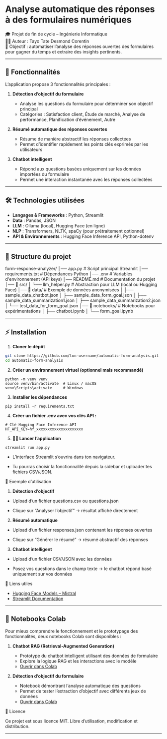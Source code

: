 # Analyse automatique des réponses à des formulaires numériques

🎓 Projet de fin de cycle – Ingénierie Informatique  
👨‍💻 Auteur : Tayo Tate Desmond Corentin  
📌 Objectif : automatiser l’analyse des réponses ouvertes des formulaires pour gagner du temps et extraire des insights pertinents.

---

## 🚀 Fonctionnalités

L’application propose 3 fonctionnalités principales :  

1. **Détection d’objectif du formulaire**  
   - Analyse les questions du formulaire pour déterminer son objectif principal  
   - Catégories : Satisfaction client, Étude de marché, Analyse de performance, Planification d’événement, Autre  

2. **Résumé automatique des réponses ouvertes**  
   - Résume de manière abstractif les réponses collectées  
   - Permet d’identifier rapidement les points clés exprimés par les utilisateurs  

3. **Chatbot intelligent**  
   - Répond aux questions basées uniquement sur les données importées du formulaire  
   - Permet une interaction instantanée avec les réponses collectées  

---

## 🛠️ Technologies utilisées

- **Langages & Frameworks** : Python, Streamlit  
- **Data** : Pandas, JSON  
- **LLM** : Ollama (local), Hugging Face (en ligne)  
- **NLP** : Transformers, NLTK, spaCy (pour prétraitement optionnel)  
- **API & Environnements** : Hugging Face Inference API, Python-dotenv  

---

## 📂 Structure du projet

form-response-analyzer/
│── app.py # Script principal Streamlit
│── requirements.txt # Dépendances Python
│── .env # Variables d'environnement (API keys)
│── README.md # Documentation du projet
│── 📂 src/
│ └── llm_helper.py # Abstraction pour LLM (local ou Hugging Face)
│── 📂 data/ # Exemple de données anonymisées
│ ├── sample_data_chatbot.json
│ ├── sample_data_form_goal.json
│ ├── sample_data_summarization1.json
│ ├── sample_data_summarization2.json
│ └── test_data_for_form_goal.json
│── 📂 notebooks/ # Notebooks pour expérimentations
│ ├── chatbot.ipynb
│ └── form_goal.ipynb


---

## ⚡ Installation

1. **Cloner le dépôt**  
```bash
git clone https://github.com/ton-username/automatic-form-analysis.git
cd automatic-form-analysis
```

2. **Créer un environnement virtuel (optionnel mais recommandé)**
```
python -m venv venv
source venv/bin/activate  # Linux / macOS
venv\Scripts\activate     # Windows
```

3. **Installer les dépendances**
```
pip install -r requirements.txt
```

4. **Créer un fichier .env avec vos clés API :**
```
# Clé Hugging Face Inference API
HF_API_KEY=hf_xxxxxxxxxxxxxxxxxxxxx
```

5. **🏃‍♂️ Lancer l’application**
```
streamlit run app.py
```

* L’interface Streamlit s’ouvrira dans ton navigateur.

* Tu pourras choisir la fonctionnalité depuis la sidebar et uploader tes fichiers CSV/JSON.

📌 Exemple d’utilisation

1. **Détection d’objectif**

* Upload d’un fichier questions.csv ou questions.json

* Clique sur “Analyser l’objectif” → résultat affiché directement

2. **Résumé automatique**

* Upload d’un fichier responses.json contenant les réponses ouvertes

* Clique sur “Générer le résumé” → résumé abstractif des réponses

3. **Chatbot intelligent**

* Upload d’un fichier CSV/JSON avec les données

* Posez vos questions dans le champ texte → le chatbot répond basé uniquement sur vos données

🔗 Liens utiles

- [Hugging Face Models – Mistral](https://huggingface.co/models)
- [Streamlit Documentation](https://docs.streamlit.io/)


---

## 📓 Notebooks Colab

Pour mieux comprendre le fonctionnement et le prototypage des fonctionnalités, deux notebooks Colab sont disponibles :  

1. **Chatbot RAG (Retrieval-Augmented Generation)**  
   - Prototype du chatbot intelligent utilisant des données de formulaire  
   - Explore la logique RAG et les interactions avec le modèle  
   - [Ouvrir dans Colab](https://colab.research.google.com/drive/19Gdn3ychZTzWUWjaVR2pHmYwREOjjkmR?usp=sharing)  

2. **Détection d’objectif du formulaire**  
   - Notebook démontrant l’analyse automatique des questions  
   - Permet de tester l’extraction d’objectif avec différents jeux de données  
   - [Ouvrir dans Colab](https://colab.research.google.com/drive/12E6Mj7iUW6MMUluLj9NZX9b8gCGrLHjX?usp=sharing)  


📜 Licence

Ce projet est sous licence MIT.
Libre d’utilisation, modification et distribution.


---
